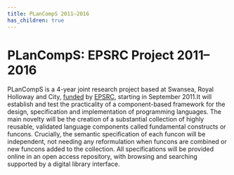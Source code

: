 ```yaml
---
title: PLanCompS 2011–2016
has_children: true
---
```


# PLanCompS: EPSRC Project 2011–2016

PLanCompS is a 4-year joint research project based at Swansea, Royal Holloway and City,
[funded] by [EPSRC], starting in September 2011.It will establish and test the practicality of a component-based framework for the design, specification and implementation of programming languages. The main novelty will be the creation of a substantial collection of highly reusable, validated language components called fundamental constructs or funcons. Crucially, the semantic specification of each funcon will be independent, not needing any reformulation when funcons are combined or new funcons added to the collection. All specifications will be provided online in an open access repository, with browsing and searching supported by a digital library interface.

[EPSRC]: https://www.ukri.org/councils/epsrc/
[funded]: https://gow.epsrc.ukri.org/NGBOViewGrant.aspx?GrantRef=EP/I032495/1
